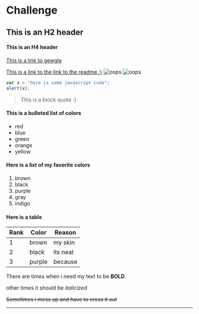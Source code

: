 # Challenge
## This is an H2 header
#### This is an H4 header
[This is a link to gewgle](https://www.google.com)

[This is a link to the link to the readme :)](../master/ALinktotheREADME.md)
![oops](../master/mole-rat.jpg "Mole Rat with some nice hair:)")
![oops](https://i.pinimg.com/originals/b9/c3/8c/b9c38c65acdc0ba9845d0a2db95223cc.jpg "Hairless cat with some nice hair:)")
```javascript
var x = "here is some javascript code";
alert(x);
```
>This is a block quote :)

#### This is a bulleted list of colors

* red
* blue
* green
* orange
* yellow

#### Here is a list of my favorite colors

1. brown
2. black
3. purple
4. gray
5. indigo


#### Here is a table

| Rank | Color | Reason |
|------|-------|--------|
|   1  |  brown| my skin|
|   2  |  black|its neat|
|   3  | purple| because|

There are times when i need my text to be **BOLD**

other times it should be *italicized*

~~Sometimes i mess up and have to cross it out~~

-----------------------------------------------------
